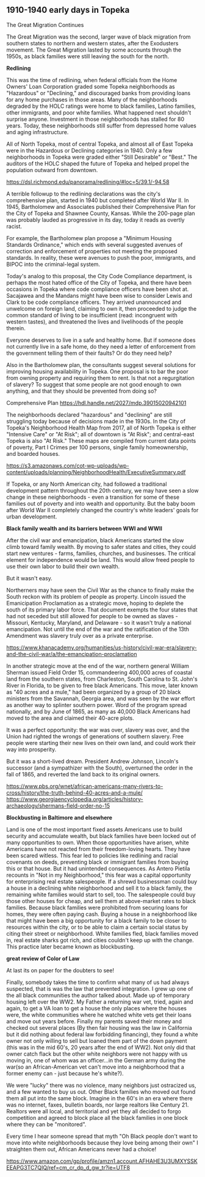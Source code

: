 ## 1910-1940 early days in Topeka ##





The Great Migration Continues

The Great Migration was the second, larger wave of black migration from southern states to northern and western states, after the Exodusters movement. The Great Migration lasted by some accounts through the 1950s, as black families were still leaving the south for the north. 




**Redlining**

This was the time of redlining, when federal officials from the Home Owners' Loan Corporation graded some Topeka neighborhoods as "Hazardous" or "Declining," and discouraged banks from providing loans for any home purchases in those areas. Many of the neighborhoods degraded by the HOLC ratings were home to black families, Latino families, other immigrants, and poor white families. What happened next shouldn't surprise anyone. Investment in those neighborhoods has stalled for 80 years. Today, these neighborhoods still suffer from depressed home values and aging infrastructure. 

All of North Topeka, most of central Topeka, and almost all of East Topeka were in the Hazardous or Declining categories in 1940. Only a few neighborhoods in Topeka were graded either "Still Desirable" or "Best." The auditors of the HOLC shaped the future of Topeka and helped propel the population outward from downtown. 


https://dsl.richmond.edu/panorama/redlining/#loc=5/39.1/-94.58


A terrible followup to the redlining declarations was the city's comprehensive plan, started in 1940 but completed after World War II. In 1945, Bartholomew and Associates published their Comprehensive Plan for the City of Topeka and Shawnee County, Kansas. While the 200-page plan was probably lauded as progressive in its day, today it reads as overtly racist. 

For example, the Bartholomew plan propose a "Minimum Housing Standards Ordinance," which ends with several suggested avenues of correction and enforcement of properties not meeting the proposed standards. In reality, these were avenues to push the poor, immigrants, and BIPOC into the criminal-legal system. 

Today's analog to this proposal, the City Code Compliance department, is perhaps the most hated office of the City of Topeka, and there have been occasions in Topeka where code compliance officers have been shot at. Sacajawea and the Mandans might have been wise to consider Lewis and Clark to be code compliance officers. They arrived unannounced and unwelcome on foreign land, claiming to own it, then proceeded to judge the common standard of living to be insufficient (read: incongruent with western tastes), and threatened the lives and livelihoods of the people therein. 

Everyone deserves to live in a safe and healthy home. But if someone does not currently live in a safe home, do they need a letter of enforcement from the government telling them of their faults? Or do they need help? 

Also in the Bartholomew plan, the consultants suggest several solutions for improving housing availability in Topeka. One proposal is to bar the poor from owning property and requiring them to rent. Is that not a regurgitation of slavery? To suggest that some people are not good enough to own anything, and that they should be prevented from doing so? 


Comprehensive Plan
https://hdl.handle.net/2027/mdp.39015020942101







The neighborhoods declared "hazardous" and "declining" are still struggling today because of decisions made in the 1930s. In the City of Topeka's Neighborhood Health Map from 2017, all of North Topeka is either "Intensive Care" or "At Risk"; all of downtown is "At Risk"; and central-east Topeka is also "At Risk." These maps are compiled from current data points of poverty, Part I Crimes per 100 persons,  single family homeownership, and boarded houses. 

https://s3.amazonaws.com/cot-wp-uploads/wp-content/uploads/planning/NeighborhoodHealth/ExecutiveSummary.pdf

If Topeka, or any North American city, had followed a traditional development pattern throughout the 20th century, we may have seen a slow change in these neighborhoods - even a transition for some of these families out of poverty and into wealth and opportunity. But the baby boom after World War II completely changed the country's white leaders' goals for urban development. 



**Black family wealth and its barriers between WWI and WWII**

After the civil war and emancipation, black Americans started the slow climb toward family wealth. By moving to safer states and cities, they could start new ventures - farms, families, churches, and businesses. The critical element for independence would be land. This would allow freed people to use their own labor to build their own wealth.

But it wasn't easy.

Northerners may have seen the Civil War as the chance to finally make the South reckon with its problem of people as property. Lincoln issued the Emanicipation Proclamation as a strategic move, hoping to deplete the south of its primary labor force. That document exempts the four states that had not seceded but still allowed for people to be owned as slaves - Missouri, Kentucky, Maryland, and Delaware - so it wasn't truly a national emancipation. Not until the end of the war and the ratification of the 13th Amendment was slavery truly over as a private enterprise. 

https://www.khanacademy.org/humanities/us-history/civil-war-era/slavery-and-the-civil-war/a/the-emancipation-proclamation

In another strategic move at the end of the war, northern general William Sherman issued Field Order 15, commandeering 400,000 acres of coastal land from the southern states, from Charleston, South Carolina to St. John's River in Florida, to be given to free black Americans. This move, later known as "40 acres and a mule," had been organized by a group of 20 black ministers from the Savannah, Georgia area, and was seen by the war effort as another way to splinter southern power. Word of the program spread nationally, and by June of 1865, as many as 40,000 Black Americans had moved to the area and claimed their 40-acre plots. 

It was a perfect opportunity: the war was over, slavery was over, and the Union had righted the wrongs of generations of southern slavery. Free people were starting their new lives on their own land, and could work their way into prosperity. 

But it was a short-lived dream. President Andrew Johnson, Lincoln's successor (and a sympathizer with the South), overturned the order in the fall of 1865, and reverted the land back to its original owners. 

https://www.pbs.org/wnet/african-americans-many-rivers-to-cross/history/the-truth-behind-40-acres-and-a-mule/
https://www.georgiaencyclopedia.org/articles/history-archaeology/shermans-field-order-no-15




**Blockbusting in Baltimore and elsewhere**

Land is one of the most important fixed assets Americans use to build security and accumulate wealth, but black families have been locked out of many opportunities to own. When those opportunities have arisen, white Americans have not reacted from their freedom-loving hearts. They have been scared witless. This fear led to policies like redlining and racial covenants on deeds, preventing black or immigrant families from buying this or that house. But it had unintended consequences. As Antero Pietila recounts in "Not in my Neighborhood," this fear was a capital opportunity for enterprising real estate salespeople. If a shrewd businessman could buy a house in a declining white neighborhood and sell it to a black family, the remaining white families would start to sell, too. The salespeople could buy those other houses for cheap, and sell them at above-market rates to black families. Because black families were prohibited from securing loans for homes, they were often paying cash. Buying a house in a neighborhood like that might have been a big opportunity for a black family to be closer to resources within the city, or to be able to claim a certain social status by citing their street or neighborhood. White families fled, black families moved in, real estate sharks got rich, and cities couldn't keep up with the change. This practice later became known as blockbusting. 





**great review of Color of Law**


At last its on paper for the doubters to see!

Finally, somebody takes the time to confirm what many of us had always suspected, that is was the law that prevented integration. I grew up one of the all black communities the author talked about. Made up of temporary housing left over the WW2. My Father a returning war vet, tried, again and again, to get a VA loan to get a house the only places where the houses were, the white communities where he watched white vets get their loans and move out years before. Finally my parents saved their money and checked out several places (By then fair housing was the law in California but it did nothing about federal law forbidding financing), they found a white owner not only willing to sell but loaned them part of the down payment (this was in the mid 60's, 20 years after the end of WW2). Not only did that owner catch flack but the other white neighbors were not happy with us moving in, one of whom was an officer...in the German army during the war(so an African-American vet can't move into a neighborhood that a former enemy can - just because he's white?).

We were "lucky" there was no violence, many neighbors just ostracized us, and a few wanted to buy us out. Other Black families who moved out found them all put into the same block. Imagine in the 60's in an era where there was no internet, faxes, bulletin boards, nor large realtors like Century 21. Realtors were all local, and territorial and yet they all decided to forgo competition and agreed to block place all the black families in one block where they can be "monitored".

Every time I hear someone spread that myth "Oh Black people don't want to move into white neighborhoods because they love being among their own" I straighten them out, African Americans never had a choice!

https://www.amazon.com/gp/profile/amzn1.account.AFHAHE3U3UMXYSSKEEAPG3TC7QIQ/ref=cm_cr_dp_d_gw_tr?ie=UTF8

